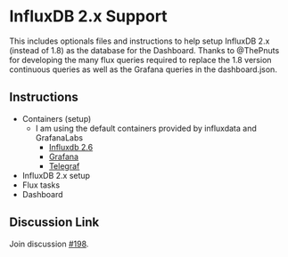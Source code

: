 # InfluxDB 2.x Support

This includes optionals files and instructions to help setup InfluxDB 2.x (instead of 1.8) as the database for the Dashboard. Thanks to @ThePnuts for developing the many flux queries required to replace the 1.8 version continuous queries as well as the Grafana queries in the dashboard.json.

## Instructions

* Containers (setup)
  * I am using the default containers provided by influxdata and GrafanaLabs
    * [Influxdb 2.6](https://hub.docker.com/_/influxdb/)
    * [Grafana](https://hub.docker.com/r/grafana/grafana/)
    * [Telegraf](https://hub.docker.com/_/telegraf/)
* InfluxDB 2.x setup
* Flux tasks
* Dashboard

## Discussion Link

Join discussion [#198](https://github.com/jasonacox/Powerwall-Dashboard/discussions/198).
